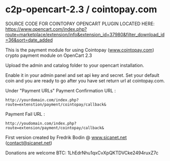 # c2p-opencart-2.3 / cointopay.com

SOURCE CODE FOR COINTOPAY OPENCART PLUGIN LOCATED HERE: https://www.opencart.com/index.php?route=marketplace/extension/info&extension_id=37980&filter_download_id=36&sort=date_added

This is the payment module for using Cointopay (www.cointopay.com) crypto payment module on OpenCart 2.3

Upload the admin and catalog folder to your opencart installation.

Enable it in your admin panel and set api key and secret. Set your default coin and you are ready to
go after you have set return url at cointopay.com.

Under "Payment URLs"
Payment Confirmation URL : 
```
http://yourdomain.com/index.php?route=extenstion/payment/cointopay/callback&
```
Payment Fail URL : 
```
http://youdomain.com/index.php?route=extension/payment/cointopay/callback&
```

First version created by Fredrik Bodin @ www.sicanet.net (contact@sicanet.net)

Donations are welcome BTC: 1LhEdrNhu1qxCvXpQKTDVCke2494ruxZ7c

